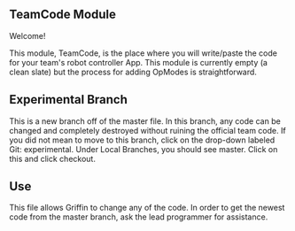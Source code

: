 ## TeamCode Module

Welcome!

This module, TeamCode, is the place where you will write/paste the code for your team's
robot controller App. This module is currently empty (a clean slate) but the
process for adding OpModes is straightforward.

## Experimental Branch

This is a new branch off of the master file. In this branch, any code can be changed and completely destroyed without
    ruining the official team code. If you did not mean to move to this branch, click on the drop-down labeled Git: experimental.
    Under Local Branches, you should see master. Click on this and click checkout.

## Use

This file allows Griffin to change any of the code. In order to get the newest code from the master branch, ask the lead programmer
    for assistance.